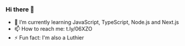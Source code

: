 ### Hi there 👋

- 🌱 I’m currently learning JavaScript, TypeScript, Node.js and Next.js
- 📫 How to reach me: t.ly/06XZO
- ⚡ Fun fact: I'm also a Luthier

